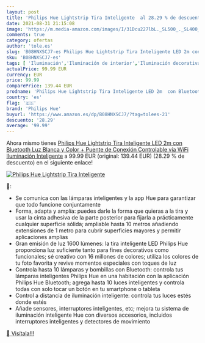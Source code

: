 ```yaml
---
layout: post
title: 'Philips Hue Lightstrip Tira Inteligente  al 28.29 % de descuento'
date: 2021-08-31 21:15:08
image: 'https://m.media-amazon.com/images/I/31Dcu227lbL._SL500_._SL400_.jpg'
comments: true
category: ofertas
author: 'tole.es'
slug: 'B08HNXSCJ7-es Philips Hue Lightstrip Tira Inteligente LED 2m con...'
sku: 'B08HNXSCJ7-es'
tags: [ 'Iluminación','Iluminación de interior','Iluminación decorativa y para usos específicos de interior','Tiras LED de interior','hue','philips','philips hue', ]
actualPrice: 99.99 EUR
currency: EUR
price: 99.99
comparePrice: 139.44 EUR
prodname: 'Philips Hue Lightstrip Tira Inteligente LED 2m  con Bluetooth  Luz Blanca y Color + Puente de Conexión Controlable vía WiFi  Iluminación Inteligente'
country: 'es'
flag: '🇪🇸'
brand: 'Philips Hue'
buyurl: 'https://www.amazon.es/dp/B08HNXSCJ7/?tag=tolees-21'
descuento: '28.29'
average: '99.99'
---
```


Ahora mismo tienes [Philips Hue Lightstrip Tira Inteligente LED 2m  con Bluetooth  Luz Blanca y Color + Puente de Conexión Controlable vía WiFi  Iluminación Inteligente](https://www.amazon.es/dp/B08HNXSCJ7/?tag=tolees-21) a 99.99 EUR (original: 139.44 EUR) (28.29 %  de descuento) en el siguiente enlace!

[![Philips Hue Lightstrip Tira Inteligente ](https://m.media-amazon.com/images/I/31Dcu227lbL._SL500_._SL400_.jpg)](https://www.amazon.es/dp/B08HNXSCJ7/?tag=tolees-21)

🔎:

- Se comunica con las lámparas inteligentes y la app Hue para garantizar que todo funcione conjuntamente
- Forma, adapta y amplía: puedes darle la forma que quieras a la tira y usar la cinta adhesiva de la parte posterior para fijarla a prácticamente cualquier superficie sólida; ampliable hasta 10 metros añadiendo extensiones de 1 metro para cubrir superficies mayores y permitir aplicaciones amplias
- Gran emisión de luz 1600 lúmenes: la tira inteligente LED Philips Hue proporciona luz suficiente tanto para fines decorativos como funcionales; sé creativo con 16 millones de colores; utiliza los colores de tu foto favorita y revive momentos especiales con toques de luz
- Controla hasta 10 lámparas y bombillas con Bluetooth: controla tus lámparas inteligentes Philips Hue en una habitación con la aplicación Philips Hue Bluetooth; agrega hasta 10 luces inteligentes y controla todas con solo tocar un botón en tu smartphone o tableta
- Control a distancia de iluminación inteligente: controla tus luces estés donde estés
- Añade sensores, interruptores inteligentes, etc; mejora tu sistema de iluminación inteligente Hue con diversos accesorios, incluidos interruptores inteligentes y detectores de movimiento

[🛒 Visítala!!!](https://www.amazon.es/dp/B08HNXSCJ7/?tag=tolees-21)
